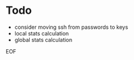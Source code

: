 # Todo

- consider moving ssh from passwords to keys
- local stats calculation
- global stats calculation

EOF
